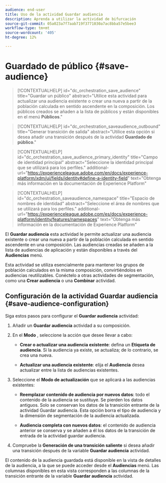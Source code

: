 ```yaml
---
audience: end-user
title: Uso de la actividad Guardar audiencia
description: Aprenda a utilizar la actividad de bifurcación
source-git-commit: 05a023a7f7aab719f3771030a7ac8bba57e5bee3
workflow-type: tm+mt
source-wordcount: '405'
ht-degree: 12%

---
```


# Guardado de público {#save-audience}

>[!CONTEXTUALHELP]
>id="dc_orchestration_save_audience"
>title="Guardar un público"
>abstract="Utilice esta actividad para actualizar una audiencia existente o crear una nueva a partir de la población calculada en sentido ascendente en la composición. Los públicos creados se añaden a la lista de públicos y están disponibles en el menú **Públicos**."

>[!CONTEXTUALHELP]
>id="dc_orchestration_saveaudience_outbound"
>title="Generar transición de salida"
>abstract="Utilice esta opción si desea añadir una transición después de la actividad **Guardado de público**."

>[!CONTEXTUALHELP]
>id="dc_orchestration_save_audience_primary_identity"
>title="Campo de identidad principal"
>abstract="Seleccione la identidad principal que se utilizará para los perfiles."
>additional-url="https://experienceleague.adobe.com/en/docs/experience-platform/xdm/ui/fields/identity#define-a-identity-field" text="Obtenga más información en la documentación de Experience Platform"


>[!CONTEXTUALHELP]
>id="dc_orchestration_saveaudience_namespace"
>title="Espacio de nombres de identidad"
>abstract="Seleccione el área de nombres que se utilizará para los perfiles."
>additional-url="https://experienceleague.adobe.com/es/docs/experience-platform/identity/features/namespaces" text="Obtenga más información en la documentación de Experience Platform"



El **Guardar audiencia** esta actividad le permite actualizar una audiencia existente o crear una nueva a partir de la población calculada en sentido ascendente en una composición. Las audiencias creadas se añaden a la lista de audiencias de aplicación y están disponibles a través del **Audiencias** menú.

Esta actividad se utiliza esencialmente para mantener los grupos de población calculados en la misma composición, convirtiéndolos en audiencias reutilizables. Conéctelo a otras actividades de segmentación, como una **Crear audiencia** o una **Combinar** actividad.

## Configuración de la actividad Guardar audiencia {#save-audience-configuration}

Siga estos pasos para configurar el **Guardar audiencia** actividad:

1. Añadir un **Guardar audiencia** actividad a su composición.

1. En el **Modo** , seleccione la acción que desee llevar a cabo:

   * **Crear o actualizar una audiencia existente**: defina un **Etiqueta de audiencia**. Si la audiencia ya existe, se actualiza; de lo contrario, se crea una nueva.

   * **Actualizar una audiencia existente**: elija el **Audiencia** desea actualizar entre la lista de audiencias existentes.

1. Seleccione el **Modo de actualización** que se aplicará a las audiencias existentes:

   * **Reemplazar contenido de audiencia por nuevos datos**: todo el contenido de la audiencia se sustituye. Se pierden los datos antiguos. Solo se conservan los datos de la transición entrante de la actividad Guardar audiencia. Esta opción borra el tipo de audiencia y la dimensión de segmentación de la audiencia actualizada.

   * **Audiencia completa con nuevos datos**: el contenido de audiencia anterior se conserva y se añaden a él los datos de la transición de entrada de la actividad guardar audiencia.

1. Compruebe la **Generación de una transición saliente** si desea añadir una transición después de la variable **Guardar audiencia** actividad.

El contenido de la audiencia guardada está disponible en la vista de detalles de la audiencia, a la que se puede acceder desde el **Audiencias** menú. Las columnas disponibles en esta vista corresponden a las columnas de la transición entrante de la variable **Guardar audiencia** actividad.

<!--

## Example{#save-audience-example}

The following example illustrates a simple audience update from targeting. A scheduler is added to run the workflow once a month. A query recovers all the profiles subscribed to the different application services available. The **Save audience** activity updates the audience by deleting profiles that have unsubscribed from the service since the last workflow execution and by adding the newly subscribed profiles.
-->
